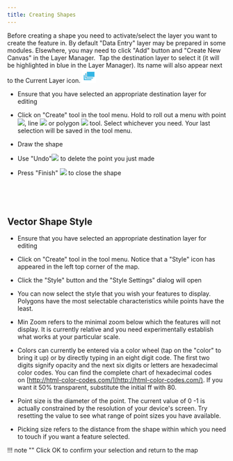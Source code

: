 ```yaml
---
title: Creating Shapes
---
```



Before creating a shape you need to activate/select the layer you want
to create the feature in. By default "Data Entry" layer may be prepared
in some modules. Elsewhere, you may need to click "Add" button and
"Create New Canvas" in the Layer Manager.  Tap the destination layer to
select it (it will be highlighted in blue in the Layer Manager). Its
name will also appear next to the Current Layer
icon. ![](img/0_bottom_layers_s.png)

-   Ensure that you have selected an appropriate destination layer for
    editing

-   Click on "Create" tool in the tool menu. Hold to roll out a menu
    with
    point ![](https://lh3.googleusercontent.com/II5jOYDFkEWFBum0EOY_Jxr02eucdtThz-IeW7jcAi-veUUZfAVGRkM0JwsnUxkKl4GrsZ3ObZA4FUG27NwbsPeJWWzUuH6K9UnW6zcKiI81wr6UyGgidNOa),
    line ![](https://lh4.googleusercontent.com/61NAhjXQP5rDqa17uN2uFoOMDmT7C_UKziNvS0x-Tdy_NEUhrTmSzvSX8g161959KUGT0Hw0N3vbmFak3DuQ6DgqcCB3QmK_MV-rJfvkl7-yhxYbe7lO14YN) or
    polygon ![](https://lh3.googleusercontent.com/57U2LJF7KlFpOOpxDaXLvWLstO8L9JH4eV1NrFoWOPkP3vUH41_63chvDhYPuRaGkQWWMfhjl8-AawN3r3d5BlCRzvFnvqrVjcHDlC0uMDIWBB5eFY7VZgBQAg) tool.
    Select whichever you need. Your last selection will be saved in the
    tool menu.

-   Draw the shape

-   Use
    "Undo"![](https://lh3.googleusercontent.com/X2og5PQ1m5fcH1ZPndUmuq-wMjn4pcFtdyX-SdfKA3108jbwbjsPgrhj4l5Z_DFMLQYtF2tl0Md4gRzvlIOTp-rDPGIgjN-BtbcBToeKDQp8o4_hHLh9B8xZ) to
    delete the point you just made

-   Press
    "Finish" ![](https://lh5.googleusercontent.com/sjtvPmzLCCQ9o6f658ikUDzAZKJu6x854IHX8cZS_L4IlXgYBHtuHUVjNLWbahBbOwkF_7I7Wcxw8GVi_C4rEGGOsYuTyAW__w6BFxz_1_0JNMNyAw-wUWJE) to
    close the shape

 

 

Vector Shape Style
------------------

-   Ensure that you have selected an appropriate destination layer for
    editing

-   Click on "Create" tool in the tool menu. Notice that a "Style" icon
    has appeared in the left top corner of the map.

-   Click the "Style" button and the "Style Settings" dialog will open

-   You can now select the style that you wish your features to display.
    Polygons have the most selectable characteristics while points have
    the least.

-   Min Zoom refers to the minimal zoom below which the features will
    not display. It is currently relative and you need experimentally
    establish what works at your particular scale.  

-   Colors can currently be entered via a color wheel (tap on the
    "color" to bring it up) or by directly typing in an eight digit
    code. The first two digits signify opacity and the next six digits
    or letters are hexadecimal color codes. You can find the complete
    chart of hexadecimal codes
    on [http://html-color-codes.com/](http://html-color-codes.com/).
    If you want it 50% transparent, substitute the initial ff with 80.

-   Point size is the diameter of the point. The current value of 0 -1
    is actually constrained by the resolution of your device's screen.
    Try resetting the value to see what range of point sizes you have
    available. 

-   Picking size refers to the distance from the shape within which you
    need to touch if you want a feature selected.

!!! note ""
	Click OK to confirm your selection and return to the map
